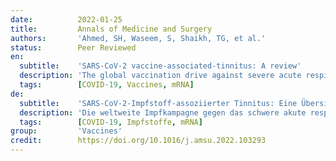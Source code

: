 ```yaml
---
date:          2022-01-25
title:         Annals of Medicine and Surgery
authors:       'Ahmed, SH, Waseem, S, Shaikh, TG, et al.'
status:        Peer Reviewed
en:
  subtitle:    'SARS-CoV-2 vaccine-associated-tinnitus: A review'
  description: 'The global vaccination drive against severe acute respiratory syndrome coronavirus-2 is being pursued at a historic pace. Unexpected adverse effects have been reported following vaccination, including thrombotic thrombocytopenia, myocarditis, amongst others. More recently, some cases of tinnitus are reported post-vaccination. According to the Vaccine Adverse Events Reporting System (VAERS), 12,247 cases of coronavirus post-vaccination tinnitus have been reported till September 14, 2021. To the best of our knowledge, this is the first review evaluating any otologic manifestation following vaccine administration and aims to evaluate the potential pathophysiology, clinical approach, and treatment. Although the incidence is infrequent, there is a need to understand the precise mechanisms and treatment for vaccine-associated-tinnitus.'
  tags:        [COVID-19, Vaccines, mRNA]
de:
  subtitle:    'SARS-CoV-2-Impfstoff-assoziierter Tinnitus: Eine Übersicht'
  description: 'Die weltweite Impfkampagne gegen das schwere akute respiratorische Syndrom Coronavirus-2 wird in historischem Tempo fortgesetzt. Nach der Impfung wurden unerwartete unerwünschte Wirkungen gemeldet, darunter thrombotische Thrombozytopenie und Myokarditis. In jüngerer Zeit wurden einige Fälle von Tinnitus nach der Impfung gemeldet. Nach Angaben des Vaccine Adverse Events Reporting System (VAERS) wurden bis zum 14. September 2021 12.247 Fälle von Tinnitus nach einer Coronavirus-Impfung gemeldet. Nach unserem Kenntnisstand ist dies die erste Übersichtsarbeit, die sich mit einer otologischen Manifestation nach Impfstoffverabreichung befasst und darauf abzielt, die mögliche Pathophysiologie, den klinischen Ansatz und die Behandlung zu bewerten. Obwohl die Inzidenz selten ist, besteht die Notwendigkeit, die genauen Mechanismen und die Behandlung von impfstoffassoziiertem Tinnitus zu verstehen.' 
  tags:        [COVID-19, Impfstoffe, mRNA]
group:         'Vaccines'
credit:        https://doi.org/10.1016/j.amsu.2022.103293
---
```


